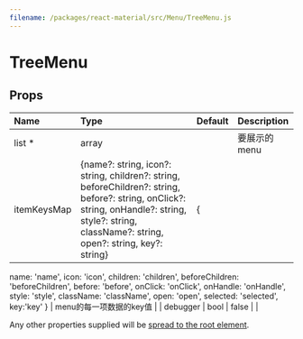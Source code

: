 ```yaml
---
filename: /packages/react-material/src/Menu/TreeMenu.js
---
```


<!--- This documentation is automatically generated, do not try to edit it. -->

# TreeMenu



## Props

| Name | Type | Default | Description |
|:-----|:-----|:--------|:------------|
| <span class="prop-name required">list *</span> | <span class="prop-type">array |  | 要展示的menu |
| <span class="prop-name">itemKeysMap</span> | <span class="prop-type">{name?: string, icon?: string, children?: string, beforeChildren?: string, before?: string, onClick?: string, onHandle?: string, style?: string, className?: string, open?: string, key?: string} | <span class="prop-default">{  name: 'name',  icon: 'icon',  children: 'children',  beforeChildren: 'beforeChildren',  before: 'before',  onClick: 'onClick',  onHandle: 'onHandle',  style: 'style',  className: 'className',  open: 'open',  selected: 'selected',  key:'key'}</span> | menu的每一项数据的key值 |
| <span class="prop-name">debugger</span> | <span class="prop-type">bool | <span class="prop-default">false</span> |  |

Any other properties supplied will be [spread to the root element](/guides/api#spread).

